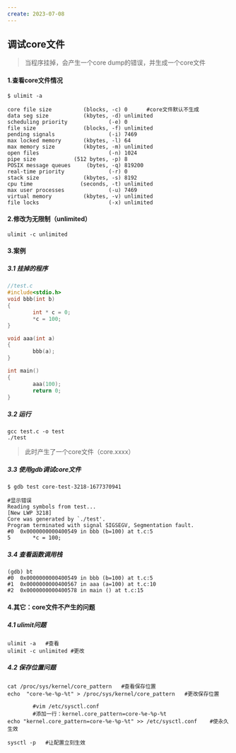 ```yaml
---
create: 2023-07-08
---
```

## 调试core文件

> 当程序挂掉，会产生一个core dump的错误，并生成一个core文件

#### 1.查看core文件情况

```shell
$ ulimit -a	

core file size          (blocks, -c) 0		#core文件默认不生成
data seg size           (kbytes, -d) unlimited
scheduling priority             (-e) 0
file size               (blocks, -f) unlimited
pending signals                 (-i) 7469
max locked memory       (kbytes, -l) 64
max memory size         (kbytes, -m) unlimited
open files                      (-n) 1024
pipe size            (512 bytes, -p) 8
POSIX message queues     (bytes, -q) 819200
real-time priority              (-r) 0
stack size              (kbytes, -s) 8192
cpu time               (seconds, -t) unlimited
max user processes              (-u) 7469
virtual memory          (kbytes, -v) unlimited
file locks                      (-x) unlimited
```

#### 2.修改为无限制（unlimited）

```shell
ulimit -c unlimited
```

#### 3.案例

##### 3.1 挂掉的程序

```c
//test.c
#include<stdio.h>
void bbb(int b)
{
        int * c = 0;
        *c = 100;
}

void aaa(int a)
{
        bbb(a);
}

int main()
{
        aaa(100);
        return 0;
}

```

##### 3.2 运行

```shell
gcc test.c -o test
./test
```

> 此时产生了一个core文件（core.xxxx）

##### 3.3 使用gdb调试core文件

```shell
$ gdb test core-test-3218-1677370941

#显示错误
Reading symbols from test...
[New LWP 3218]
Core was generated by `./test'.
Program terminated with signal SIGSEGV, Segmentation fault.
#0  0x0000000000400549 in bbb (b=100) at t.c:5
5		*c = 100;
```

##### 3.4 查看函数调用栈

```shell
(gdb) bt
#0  0x0000000000400549 in bbb (b=100) at t.c:5
#1  0x0000000000400567 in aaa (a=100) at t.c:10
#2  0x0000000000400578 in main () at t.c:15
```



#### 4.其它：core文件不产生的问题

##### 4.1 ulimit问题

```shell
ulimit -a	#查看
ulimit -c unlimited	#更改
```

##### 4.2 保存位置问题

```shell
cat /proc/sys/kernel/core_pattern	#查看保存位置
echo  "core-%e-%p-%t" > /proc/sys/kernel/core_pattern	#更改保存位置

		#vim /etc/sysctl.conf
		#添加一行：kernel.core_pattern=core-%e-%p-%t
echo "kernel.core_pattern=core-%e-%p-%t" >> /etc/sysctl.conf	#使永久生效

sysctl -p 	#让配置立刻生效
```

